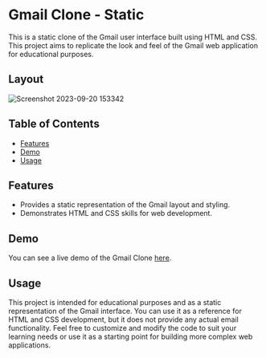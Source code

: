 # Gmail Clone - Static

This is a static clone of the Gmail user interface built using HTML and CSS. This project aims to replicate the look and feel of the Gmail web application for educational purposes.

## Layout
![Screenshot 2023-09-20 153342](https://github.com/dwtoledo/gmail-html-css-clone/assets/11148858/af2fef59-0c53-46d5-8a61-8f332f5f8eee)

## Table of Contents
- [Features](#features)
- [Demo](#demo)
- [Usage](#usage)

## Features
- Provides a static representation of the Gmail layout and styling.
- Demonstrates HTML and CSS skills for web development.

## Demo
You can see a live demo of the Gmail Clone [here](https://dwtoledo.github.io/portfolio/projects/googlemail/index.html).

## Usage
This project is intended for educational purposes and as a static representation of the Gmail interface.
You can use it as a reference for HTML and CSS development, but it does not provide any actual email functionality.
Feel free to customize and modify the code to suit your learning needs or use it as a starting point for building more complex web applications.
